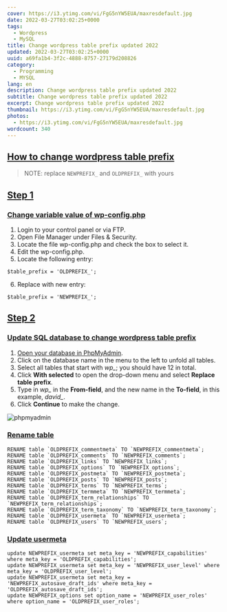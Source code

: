 ```yaml
---
cover: https://i3.ytimg.com/vi/FgG5nYW5EUA/maxresdefault.jpg
date: 2022-03-27T03:02:25+0000
tags:
  - Wordpress
  - MySQL
title: Change wordpress table prefix updated 2022
updated: 2022-03-27T03:02:25+0000
uuid: a69fa1b4-3f2c-4888-8757-27179d208826
category:
  - Programming
  - MYSQL
lang: en
description: Change wordpress table prefix updated 2022
subtitle: Change wordpress table prefix updated 2022
excerpt: Change wordpress table prefix updated 2022
thumbnail: https://i3.ytimg.com/vi/FgG5nYW5EUA/maxresdefault.jpg
photos:
  - https://i3.ytimg.com/vi/FgG5nYW5EUA/maxresdefault.jpg
wordcount: 340
---
```


<h2 id="how-to-change-wordpress-table-prefix" tabindex="-1"><a class="header-anchor" href="#how-to-change-wordpress-table-prefix">How to change wordpress table prefix</a></h2>
<blockquote>
<p>NOTE: replace <code>NEWPREFIX_</code> and <code>OLDPREFIX_</code> with yours</p>
</blockquote>
<h2 id="step-1" tabindex="-1"><a class="header-anchor" href="#step-1">Step 1</a></h2>
<h3 id="change-variable-value-of-wp-config-php" tabindex="-1"><a class="header-anchor" href="#change-variable-value-of-wp-config-php">Change variable value of wp-config.php</a></h3>
<ol>
<li>Login to your control panel or via FTP.</li>
<li>Open File Manager under Files &amp; Security.</li>
<li>Locate the file wp-config.php and check the box to select it.</li>
<li>Edit the wp-config.php.</li>
<li>Locate the following entry:</li>
</ol>
<pre><code class="language-php">$table_prefix = 'OLDPREFIX_';
</code></pre>
<ol start="6">
<li>Replace with new entry:</li>
</ol>
<pre><code class="language-php">$table_prefix = 'NEWPREFIX_';
</code></pre>
<h2 id="step-2" tabindex="-1"><a class="header-anchor" href="#step-2">Step 2</a></h2>
<h3 id="update-sql-database-to-change-wordpress-table-prefix" tabindex="-1"><a class="header-anchor" href="#update-sql-database-to-change-wordpress-table-prefix">Update SQL database to change wordpress table prefix</a></h3>
<ol>
<li><a href="/p/search.html?q=access+database+phpmyadmin">Open your database in PhpMyAdmin</a>.</li>
<li>Click on the database name in the menu to the left to unfold all tables.</li>
<li>Select all tables that start with <em>wp_</em>; you should have 12 in total.</li>
<li>Click <strong>With selected</strong> to open the drop-down menu and select <strong>Replace table prefix</strong>.</li>
<li>Type in <em>wp_</em> in the <strong>From-field</strong>, and the new name in the <strong>To-field</strong>, in this example, <em>david_</em>.</li>
<li>Click <strong>Continue</strong> to make the change.</li>
</ol>
<p><img src="https://help.one.com/hc/article_attachments/360003288777/table-prefix-database.png" alt="phpmyadmin"></p>
<h3 id="rename-table" tabindex="-1"><a class="header-anchor" href="#rename-table">Rename table</a></h3>
<pre><code class="language-sql">RENAME table `OLDPREFIX_commentmeta` TO `NEWPREFIX_commentmeta`;
RENAME table `OLDPREFIX_comments` TO `NEWPREFIX_comments`;
RENAME table `OLDPREFIX_links` TO `NEWPREFIX_links`;
RENAME table `OLDPREFIX_options` TO `NEWPREFIX_options`;
RENAME table `OLDPREFIX_postmeta` TO `NEWPREFIX_postmeta`;
RENAME table `OLDPREFIX_posts` TO `NEWPREFIX_posts`;
RENAME table `OLDPREFIX_terms` TO `NEWPREFIX_terms`;
RENAME table `OLDPREFIX_termmeta` TO `NEWPREFIX_termmeta`;
RENAME table `OLDPREFIX_term_relationships` TO `NEWPREFIX_term_relationships`;
RENAME table `OLDPREFIX_term_taxonomy` TO `NEWPREFIX_term_taxonomy`;
RENAME table `OLDPREFIX_usermeta` TO `NEWPREFIX_usermeta`;
RENAME table `OLDPREFIX_users` TO `NEWPREFIX_users`;
</code></pre>
<h3 id="update-usermeta" tabindex="-1"><a class="header-anchor" href="#update-usermeta">Update usermeta</a></h3>
<pre><code class="language-sql">update NEWPREFIX_usermeta set meta_key = 'NEWPREFIX_capabilities' where meta_key = 'OLDPREFIX_capabilities';
update NEWPREFIX_usermeta set meta_key = 'NEWPREFIX_user_level' where meta_key = 'OLDPREFIX_user_level';
update NEWPREFIX_usermeta set meta_key = 'NEWPREFIX_autosave_draft_ids' where meta_key = 'OLDPREFIX_autosave_draft_ids';
update NEWPREFIX_options set option_name = 'NEWPREFIX_user_roles' where option_name = 'OLDPREFIX_user_roles';
</code></pre>
